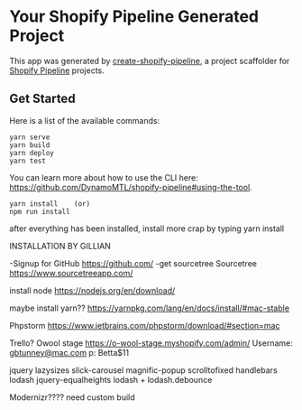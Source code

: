 # Your Shopify Pipeline Generated Project
This app was generated by [create-shopify-pipeline](https://github.com/DynamoMTL/create-shopify-pipeline), a project scaffolder for [Shopify Pipeline](https://github.com/DynamoMTL/shopify-pipeline) projects.

## Get Started
Here is a list of the available commands:
```
yarn serve
yarn build
yarn deploy
yarn test
```

You can learn more about how to use the CLI here: https://github.com/DynamoMTL/shopify-pipeline#using-the-tool.
```
yarn install    (or)
npm run install
```

after everything has been installed, install more crap by typing yarn install


INSTALLATION BY GILLIAN

-Signup for GitHub
https://github.com/
-get sourcetree Sourcetree https://www.sourcetreeapp.com/

install node https://nodejs.org/en/download/

maybe install yarn??
https://yarnpkg.com/lang/en/docs/install/#mac-stable

Phpstorm
https://www.jetbrains.com/phpstorm/download/#section=mac


Trello?
Owool stage https://o-wool-stage.myshopify.com/admin/
Username: gbtunney@mac.com p: Betta$11

jquery
lazysizes 
slick-carousel 
magnific-popup 
scrolltofixed 
handlebars 
lodash
jquery-equalheights
lodash + lodash.debounce

Modernizr???? need custom build


